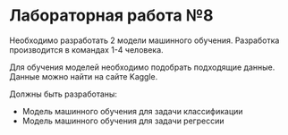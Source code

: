 # Лабораторная работа №8

Необходимо разработать 2 модели машинного обучения. Разработка производится в командах 1-4 человека.

Для обучения моделей необходимо подобрать подходящие данные. Данные можно найти на сайте Kaggle.

Должны быть разработаны:
- Модель машинного обучения для задачи классификации
- Модель машинного обучения для задачи регрессии
